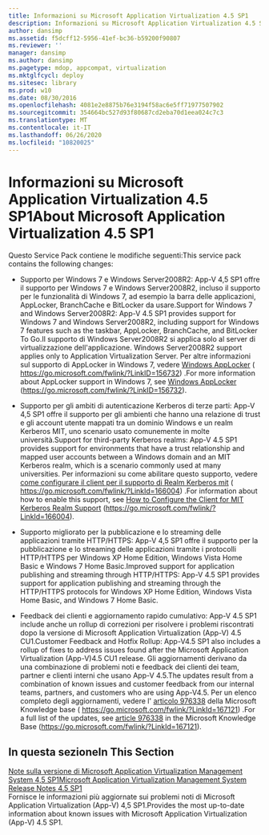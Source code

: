 ```yaml
---
title: Informazioni su Microsoft Application Virtualization 4.5 SP1
description: Informazioni su Microsoft Application Virtualization 4.5 SP1
author: dansimp
ms.assetid: f5dcff12-5956-41ef-bc36-b59200f90807
ms.reviewer: ''
manager: dansimp
ms.author: dansimp
ms.pagetype: mdop, appcompat, virtualization
ms.mktglfcycl: deploy
ms.sitesec: library
ms.prod: w10
ms.date: 08/30/2016
ms.openlocfilehash: 4081e2e8875b76e3194f58ac6e5ff71977507902
ms.sourcegitcommit: 354664bc527d93f80687cd2eba70d1eea024c7c3
ms.translationtype: MT
ms.contentlocale: it-IT
ms.lasthandoff: 06/26/2020
ms.locfileid: "10820025"
---
```

# <span data-ttu-id="9b00d-103">Informazioni su Microsoft Application Virtualization 4.5 SP1</span><span class="sxs-lookup"><span data-stu-id="9b00d-103">About Microsoft Application Virtualization 4.5 SP1</span></span>


<span data-ttu-id="9b00d-104">Questo Service Pack contiene le modifiche seguenti:</span><span class="sxs-lookup"><span data-stu-id="9b00d-104">This service pack contains the following changes:</span></span>

-   <span data-ttu-id="9b00d-105">Supporto per Windows 7 e Windows Server2008R2: App-V 4,5 SP1 offre il supporto per Windows 7 e Windows Server2008R2, incluso il supporto per le funzionalità di Windows 7, ad esempio la barra delle applicazioni, AppLocker, BranchCache e BitLocker da usare.</span><span class="sxs-lookup"><span data-stu-id="9b00d-105">Support for Windows 7 and Windows Server2008R2: App-V 4.5 SP1 provides support for Windows 7 and Windows Server2008R2, including support for Windows 7 features such as the taskbar, AppLocker, BranchCache, and BitLocker To Go.</span></span><span data-ttu-id="9b00d-106">Il supporto di Windows Server2008R2 si applica solo al server di virtualizzazione dell'applicazione.</span><span class="sxs-lookup"><span data-stu-id="9b00d-106"> Windows Server2008R2 support applies only to Application Virtualization Server.</span></span> <span data-ttu-id="9b00d-107">Per altre informazioni sul supporto di AppLocker in Windows 7, vedere [Windows AppLocker](https://go.microsoft.com/fwlink/?LinkID=156732) ( https://go.microsoft.com/fwlink/?LinkID=156732) .</span><span class="sxs-lookup"><span data-stu-id="9b00d-107">For more information about AppLocker support in Windows 7, see [Windows AppLocker](https://go.microsoft.com/fwlink/?LinkID=156732) (https://go.microsoft.com/fwlink/?LinkID=156732).</span></span>

-   <span data-ttu-id="9b00d-108">Supporto per gli ambiti di autenticazione Kerberos di terze parti: App-V 4,5 SP1 offre il supporto per gli ambienti che hanno una relazione di trust e gli account utente mappati tra un dominio Windows e un realm Kerberos MIT, uno scenario usato comunemente in molte università.</span><span class="sxs-lookup"><span data-stu-id="9b00d-108">Support for third-party Kerberos realms: App-V 4.5 SP1 provides support for environments that have a trust relationship and mapped user accounts between a Windows domain and an MIT Kerberos realm, which is a scenario commonly used at many universities.</span></span> <span data-ttu-id="9b00d-109">Per informazioni su come abilitare questo supporto, vedere [come configurare il client per il supporto di Realm Kerberos mit](https://go.microsoft.com/fwlink/?LinkId=166004) ( https://go.microsoft.com/fwlink/?LinkId=166004) .</span><span class="sxs-lookup"><span data-stu-id="9b00d-109">For information about how to enable this support, see [How to Configure the Client for MIT Kerberos Realm Support](https://go.microsoft.com/fwlink/?LinkId=166004) (https://go.microsoft.com/fwlink/?LinkId=166004).</span></span>

-   <span data-ttu-id="9b00d-110">Supporto migliorato per la pubblicazione e lo streaming delle applicazioni tramite HTTP/HTTPS: App-V 4,5 SP1 offre il supporto per la pubblicazione e lo streaming delle applicazioni tramite i protocolli HTTP/HTTPS per Windows XP Home Edition, Windows Vista Home Basic e Windows 7 Home Basic.</span><span class="sxs-lookup"><span data-stu-id="9b00d-110">Improved support for application publishing and streaming through HTTP/HTTPS: App-V 4.5 SP1 provides support for application publishing and streaming through the HTTP/HTTPS protocols for Windows XP Home Edition, Windows Vista Home Basic, and Windows 7 Home Basic.</span></span>

-   <span data-ttu-id="9b00d-111">Feedback dei clienti e aggiornamento rapido cumulativo: App-V 4.5 SP1 include anche un rollup di correzioni per risolvere i problemi riscontrati dopo la versione di Microsoft Application Virtualization (App-V) 4.5 CU1.</span><span class="sxs-lookup"><span data-stu-id="9b00d-111">Customer Feedback and Hotfix Rollup: App-V4.5 SP1 also includes a rollup of fixes to address issues found after the Microsoft Application Virtualization (App-V)4.5 CU1 release.</span></span> <span data-ttu-id="9b00d-112">Gli aggiornamenti derivano da una combinazione di problemi noti e feedback dei clienti dei team, partner e clienti interni che usano App-V 4.5.</span><span class="sxs-lookup"><span data-stu-id="9b00d-112">The updates result from a combination of known issues and customer feedback from our internal teams, partners, and customers who are using App-V4.5.</span></span> <span data-ttu-id="9b00d-113">Per un elenco completo degli aggiornamenti, vedere l' [articolo 976338](https://go.microsoft.com/fwlink/?LinkId=167121) della Microsoft Knowledge base ( https://go.microsoft.com/fwlink/?LinkId=167121) .</span><span class="sxs-lookup"><span data-stu-id="9b00d-113">For a full list of the updates, see [article 976338](https://go.microsoft.com/fwlink/?LinkId=167121) in the Microsoft Knowledge Base (https://go.microsoft.com/fwlink/?LinkId=167121).</span></span>

## <span data-ttu-id="9b00d-114">In questa sezione</span><span class="sxs-lookup"><span data-stu-id="9b00d-114">In This Section</span></span>


<a href="" id="microsoft-application-virtualization-management-system-release-notes-4-5-sp1"></a>[<span data-ttu-id="9b00d-115">Note sulla versione di Microsoft Application Virtualization Management System 4,5 SP1</span><span class="sxs-lookup"><span data-stu-id="9b00d-115">Microsoft Application Virtualization Management System Release Notes 4.5 SP1</span></span>](microsoft-application-virtualization-management-system-release-notes-45-sp1.md)  
<span data-ttu-id="9b00d-116">Fornisce le informazioni più aggiornate sui problemi noti di Microsoft Application Virtualization (App-V) 4,5 SP1.</span><span class="sxs-lookup"><span data-stu-id="9b00d-116">Provides the most up-to-date information about known issues with Microsoft Application Virtualization (App-V) 4.5 SP1.</span></span>

 

 





